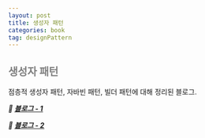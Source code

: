 ```yaml
---
layout: post
title: 생성자 패턴
categories: book
tag: designPattern
---
```


## <span style="color:gray">생성자 패턴</span>

점층적 생성자 패턴, 자바빈 패턴, 빌더 패턴에 대해 정리된 블로그.

***🔖 <a href="https://velog.io/@gillog/Builder-Pattern-builder" target="_blank">블로그 - 1</a>***

***🔖 <a href="https://conatuseus.tistory.com/42" target="_blank">블로그 - 2</a>***